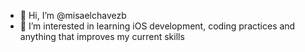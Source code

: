 - 👋 Hi, I’m @misaelchavezb
- 👀 I’m interested in learning iOS development, coding practices and anything that improves my current skills

<!---
misaelchavezb/misaelchavezb is a ✨ special ✨ repository because its `README.md` (this file) appears on your GitHub profile.
You can click the Preview link to take a look at your changes.
--->
